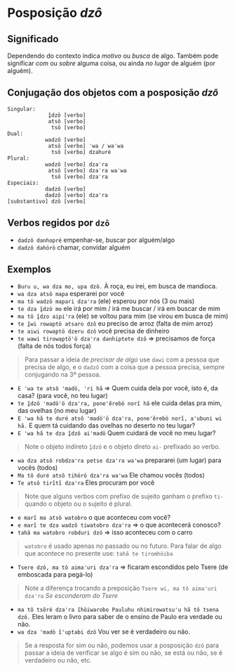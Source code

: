 # Posposição _dzô_

## Significado

Dependendo do contexto indica _motivo_ ou _busca_ de algo. Também pode significar _com_ ou _sobre_ alguma coisa, ou ainda _no lugar_ de alguém (por alguém).

## Conjugação dos objetos com a posposição _dzô_

```text
Singular:
             ĩ̱dzô [verbo]
             atsô [verbo]
              tsô [verbo]
Dual:
            wadzô [verbo]
             atsô [verbo] ˈwa / waˈwa
              tsô [verbo] dzahuré
Plural:
            wadzô [verbo] dzaˈra
             atsô [verbo] dzaˈra waˈwa
              tsô [verbo] dzaˈra
Especiais:
            dadzô [verbo]
            dadzô [verbo] dzaꞌra
[substantivo] dzô [verbo]
```

## Verbos regidos por `dzô`

- `dadzô danhopré` empenhar-se, buscar por alguém/algo
- `dadzô dahörö` chamar, convidar alguém

## Exemplos

- `Buru u, wa dza mo, upa dzô.` À roça, eu irei, em busca de mandioca.
- `wa dza atsô mapa` esperarei por você
- `ma tô wadzô mapari dzaꞌra` (ele) esperou por nós (3 ou mais)
- `te dza ĩ̱dzô mo` ele irá por mim / irá me buscar / irá em buscar de mim
- `ma tô ĩ̱dzo aipiꞌra` (ele) se voltou para mim (se virou em busca de mim)
- `te ĩ̱wi rowaptö atsaro dzô` eu preciso de arroz (falta de mim arroz)
- `te aiwi rowaptö dzeru dzô` você precisa de dinheiro
- `te wawi tirowaptöꞌö dzaꞌra danhiptete dzô` ⇒ precisamos de força (falta de nós todos força)

> Para passar a ideia de _precisar de algo_ use `dawi` com a pessoa que precisa de algo, e o `dadzô` com a coisa que a pessoa precisa, sempre conjugando na 3º pessoa.

- `E ꞌwa te atsô ꞌmadö, ꞌri hã` ⇒ Quem cuida dela por você, isto é, da casa? (para você, no teu lugar)
- `te ĩ̱dzô ꞌmadöꞌö dzaꞌra, poneꞌẽrebö norĩ hã` ele cuida delas pra mim, das ovelhas (no meu lugar)
- `E ꞌwa hã te duré atsô ꞌmadöꞌö dzaꞌra, poneꞌẽrebö norĩ, aꞌubuni wi hã.` E quem tá cuidando das ovelhas no deserto no teu lugar?
- `E ꞌwa hã te dza ĩ̱dzô aiꞌmadö` Quem cuidará de você no meu lugar?

> Note o objeto indireto `ĩ̱dzô` e o objeto direto `ai-` prefixado ao verbo.

- `wa dza atsô robdzaꞌra petse dzaꞌra waꞌwa` prepararei (um lugar) para vocês (todos)
- `Ma tô duré atsô tihörö dzaꞌra waꞌwa` Ele chamou vocês (todos)
- `Te atsô tirĩtĩ dzaꞌra` Eles procuram por você

> Note que alguns verbos com prefixo de sujeito ganham o prefixo `ti-` quando o objeto ou o sujeito é plural.

- `e marĩ ma atsô watobro` o que aconteceu com você?
- `e marĩ te dza wadzô tiwatobro dzaꞌra` ⇒ o que acontecerá conosco?
- `tahã ma watobro robduri dzô` ⇒ isso aconteceu com o carro

> `watobro` é usado apenas no passado ou no futuro. Para falar de algo que acontece no presente use: `tahã te tiromhöiba`

- `Tsere dzô, ma tô aimaꞌuri dzaꞌra` ⇒ ficaram escondidos pelo Tsere (de emboscada para pegá-lo)

> Note a diferença trocando a preposição `Tsere wi, ma tô aimaꞌuri dzaꞌra` _Se esconderam do Tsere_

- `ma tô tsõré dzaꞌra ĩhöiwarobo Pauluhu nhimirowatsuꞌu hã tô tsena dzô.` Eles leram o livro para saber de o ensino de Paulo era verdade ou não.
- `wa dza ꞌmadö ĩꞌuptabi dzô` Vou ver se é verdadeiro ou não.

> Se a resposta for sim ou não, podemos usar a posposição `dzô` para passar a ideia de verificar se algo é sim ou não, se está ou não, se é verdadeiro ou não, etc.
